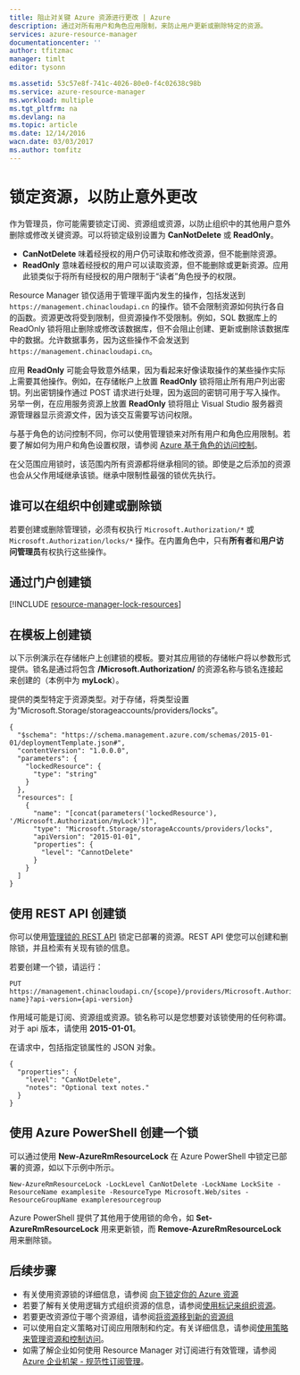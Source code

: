 ```yaml
---
title: 阻止对关键 Azure 资源进行更改 | Azure
description: 通过对所有用户和角色应用限制，来防止用户更新或删除特定的资源。
services: azure-resource-manager
documentationcenter: ''
author: tfitzmac
manager: timlt
editor: tysonn

ms.assetid: 53c57e8f-741c-4026-80e0-f4c02638c98b
ms.service: azure-resource-manager
ms.workload: multiple
ms.tgt_pltfrm: na
ms.devlang: na
ms.topic: article
ms.date: 12/14/2016
wacn.date: 03/03/2017
ms.author: tomfitz
---
```


# 锁定资源，以防止意外更改 
作为管理员，你可能需要锁定订阅、资源组或资源，以防止组织中的其他用户意外删除或修改关键资源。可以将锁定级别设置为 **CanNotDelete** 或 **ReadOnly**。

* **CanNotDelete** 味着经授权的用户仍可读取和修改资源，但不能删除资源。
* **ReadOnly** 意味着经授权的用户可以读取资源，但不能删除或更新资源。应用此锁类似于将所有经授权的用户限制于“读者”角色授予的权限。

Resource Manager 锁仅适用于管理平面内发生的操作，包括发送到 `https://management.chinacloudapi.cn` 的操作。锁不会限制资源如何执行各自的函数。资源更改将受到限制，但资源操作不受限制。例如，SQL 数据库上的 ReadOnly 锁将阻止删除或修改该数据库，但不会阻止创建、更新或删除该数据库中的数据。允许数据事务，因为这些操作不会发送到 `https://management.chinacloudapi.cn`。

应用 **ReadOnly** 可能会导致意外结果，因为看起来好像读取操作的某些操作实际上需要其他操作。例如，在存储帐户上放置 **ReadOnly** 锁将阻止所有用户列出密钥。列出密钥操作通过 POST 请求进行处理，因为返回的密钥可用于写入操作。另举一例，在应用服务资源上放置 **ReadOnly** 锁将阻止 Visual Studio 服务器资源管理器显示资源文件，因为该交互需要写访问权限。

与基于角色的访问控制不同，你可以使用管理锁来对所有用户和角色应用限制。若要了解如何为用户和角色设置权限，请参阅 [Azure 基于角色的访问控制](../active-directory/role-based-access-control-configure.md)。

在父范围应用锁时，该范围内所有资源都将继承相同的锁。即使是之后添加的资源也会从父作用域继承该锁。继承中限制性最强的锁优先执行。

## 谁可以在组织中创建或删除锁
若要创建或删除管理锁，必须有权执行 `Microsoft.Authorization/*` 或 `Microsoft.Authorization/locks/*` 操作。在内置角色中，只有**所有者**和**用户访问管理员**有权执行这些操作。

## 通过门户创建锁
[!INCLUDE [resource-manager-lock-resources](../../includes/resource-manager-lock-resources.md)]

## 在模板上创建锁
以下示例演示在存储帐户上创建锁的模板。要对其应用锁的存储帐户将以参数形式提供。锁名是通过将包含 **/Microsoft.Authorization/** 的资源名称与锁名连接起来创建的（本例中为 **myLock**）。

提供的类型特定于资源类型。对于存储，将类型设置为“Microsoft.Storage/storageaccounts/providers/locks”。

```
{
  "$schema": "https://schema.management.azure.com/schemas/2015-01-01/deploymentTemplate.json#",
  "contentVersion": "1.0.0.0",
  "parameters": {
    "lockedResource": {
      "type": "string"
    }
  },
  "resources": [
    {
      "name": "[concat(parameters('lockedResource'), '/Microsoft.Authorization/myLock')]",
      "type": "Microsoft.Storage/storageAccounts/providers/locks",
      "apiVersion": "2015-01-01",
      "properties": {
        "level": "CannotDelete"
      }
    }
  ]
}
```

## 使用 REST API 创建锁
你可以使用[管理锁的 REST API](https://docs.microsoft.com/rest/api/resources/managementlocks) 锁定已部署的资源。REST API 使您可以创建和删除锁，并且检索有关现有锁的信息。

若要创建一个锁，请运行：

```
PUT https://management.chinacloudapi.cn/{scope}/providers/Microsoft.Authorization/locks/{lock-name}?api-version={api-version}
```

作用域可能是订阅、资源组或资源。锁名称可以是您想要对该锁使用的任何称谓。对于 api 版本，请使用 **2015-01-01**。

在请求中，包括指定锁属性的 JSON 对象。

```
{
  "properties": {
    "level": "CanNotDelete",
    "notes": "Optional text notes."
  }
} 
```

## 使用 Azure PowerShell 创建一个锁
可以通过使用 **New-AzureRmResourceLock** 在 Azure PowerShell 中锁定已部署的资源，如以下示例中所示。

```
New-AzureRmResourceLock -LockLevel CanNotDelete -LockName LockSite -ResourceName examplesite -ResourceType Microsoft.Web/sites -ResourceGroupName exampleresourcegroup
```

Azure PowerShell 提供了其他用于使用锁的命令，如 **Set-AzureRmResourceLock** 用来更新锁，而 **Remove-AzureRmResourceLock** 用来删除锁。

## 后续步骤
* 有关使用资源锁的详细信息，请参阅 [向下锁定你的 Azure 资源](http://blogs.msdn.com/b/cloud_solution_architect/archive/2015/06/18/lock-down-your-azure-resources.aspx)
* 若要了解有关使用逻辑方式组织资源的信息，请参阅[使用标记来组织资源](./resource-group-using-tags.md)。
* 若要更改资源位于哪个资源组，请参阅[将资源移到新的资源组](./resource-group-move-resources.md)
* 可以使用自定义策略对订阅应用限制和约定。有关详细信息，请参阅[使用策略来管理资源和控制访问](./resource-manager-policy.md)。
* 如需了解企业如何使用 Resource Manager 对订阅进行有效管理，请参阅 [Azure 企业机架 - 规范性订阅管理](./resource-manager-subscription-governance.md)。

<!---HONumber=Mooncake_0227_2017-->
<!--Update_Description:update meta properties; wording update-->